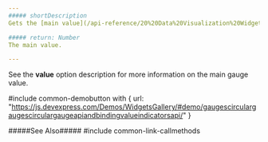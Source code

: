 ```yaml
---
##### shortDescription
Gets the [main value](/api-reference/20%20Data%20Visualization%20Widgets/BaseGauge/1%20Configuration/value.md '{basewidgetpath}/Configuration/#value').

##### return: Number
The main value.

---
```

See the **value** option description for more information on the main gauge value.

#include common-demobutton with {
    url: "https://js.devexpress.com/Demos/WidgetsGallery/#demo/gaugescirculargaugescirculargaugeapiandbindingvalueindicatorsapi/"
}

#####See Also#####
#include common-link-callmethods